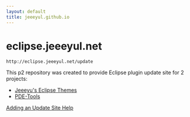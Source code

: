 ```yaml
---
layout: default
title: jeeeyul.github.io
---
```



# eclipse.jeeeyul.net

`http://eclipse.jeeeyul.net/update` 

This p2 repository was created to provide Eclipse plugin update site for 2 projects:  

- [Jeeeyu's Eclipse Themes](https://github.com/jeeeyul/eclipse-themes)
- [PDE-Tools](https://github.com/jeeeyul/pde-tools)

[Adding an Update Site Help](http://marketplace.eclipse.org/updatesite/help?url=http://jeeeyul.github.io/update)